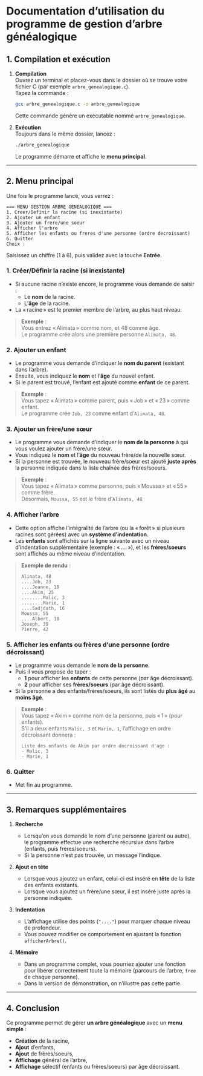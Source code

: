 # Documentation d’utilisation du programme de gestion d’arbre généalogique

## 1. Compilation et exécution

1. **Compilation**  
   Ouvrez un terminal et placez-vous dans le dossier où se trouve votre fichier C (par exemple `arbre_genealogique.c`).  
   Tapez la commande :
   ```bash
   gcc arbre_genealogique.c -o arbre_genealogique
   ```
   Cette commande génère un exécutable nommé `arbre_genealogique`.

2. **Exécution**  
   Toujours dans le même dossier, lancez :
   ```bash
   ./arbre_genealogique
   ```
   Le programme démarre et affiche le **menu principal**.

---

## 2. Menu principal

Une fois le programme lancé, vous verrez :

```
=== MENU GESTION ARBRE GENEALOGIQUE ===
1. Creer/Definir la racine (si inexistante)
2. Ajouter un enfant
3. Ajouter un frere/une soeur
4. Afficher l'arbre
5. Afficher les enfants ou freres d'une personne (ordre decroissant)
6. Quitter
Choix :
```

Saisissez un chiffre (1 à 6), puis validez avec la touche **Entrée**.

### 1. Créer/Définir la racine (si inexistante)

- Si aucune racine n’existe encore, le programme vous demande de saisir :
  - Le **nom** de la racine.
  - L’**âge** de la racine.
- La « racine » est le premier membre de l’arbre, au plus haut niveau.

> **Exemple** :  
> Vous entrez « Alimata » comme nom, et 48 comme âge.  
> Le programme crée alors une première personne `Alimata, 48`.

### 2. Ajouter un enfant

- Le programme vous demande d’indiquer le **nom du parent** (existant dans l’arbre).  
- Ensuite, vous indiquez le **nom** et l’**âge** du nouvel enfant.  
- Si le parent est trouvé, l’enfant est ajouté comme **enfant** de ce parent.

> **Exemple** :  
> Vous tapez « Alimata » comme parent, puis « Job » et « 23 » comme enfant.  
> Le programme crée `Job, 23` comme enfant d’`Alimata, 48`.

### 3. Ajouter un frère/une sœur

- Le programme vous demande d’indiquer le **nom de la personne** à qui vous voulez ajouter un frère/une sœur.  
- Vous indiquez le **nom** et l’**âge** du nouveau frère/de la nouvelle sœur.  
- Si la personne est trouvée, le nouveau frère/soeur est ajouté **juste après** la personne indiquée dans la liste chaînée des frères/soeurs.

> **Exemple** :  
> Vous tapez « Alimata » comme personne, puis « Moussa » et « 55 » comme frère.  
> Désormais, `Moussa, 55` est le frère d’`Alimata, 48`.

### 4. Afficher l’arbre

- Cette option affiche l’intégralité de l’arbre (ou la « forêt » si plusieurs racines sont gérées) avec un **système d’indentation**.  
- Les **enfants** sont affichés sur la ligne suivante avec un niveau d’indentation supplémentaire (exemple : « .... »), et les **frères/soeurs** sont affichés au même niveau d’indentation.

> **Exemple de rendu** :
> ```
> Alimata, 48
> ....Job, 23
> ....Jeanne, 18
> ....Akim, 25
> ........Malic, 3
> ........Marie, 1
> ....Sadjdath, 16
> Moussa, 55
> ....Albert, 18
> Joseph, 39
> Pierre, 42
> ```

### 5. Afficher les enfants ou frères d’une personne (ordre décroissant)

- Le programme vous demande le **nom de la personne**.  
- Puis il vous propose de taper :
  - **1** pour afficher les **enfants** de cette personne (par âge décroissant).  
  - **2** pour afficher ses **frères/soeurs** (par âge décroissant).
- Si la personne a des enfants/frères/soeurs, ils sont listés du **plus âgé** au **moins âgé**.

> **Exemple** :  
> Vous tapez « Akim » comme nom de la personne, puis « 1 » (pour enfants).  
> S’il a deux enfants `Malic, 3` et `Marie, 1`, l’affichage en ordre décroissant donnera :
> ```
> Liste des enfants de Akim par ordre decroissant d'age :
> - Malic, 3
> - Marie, 1
> ```

### 6. Quitter

- Met fin au programme.

---

## 3. Remarques supplémentaires

1. **Recherche**  
   - Lorsqu’on vous demande le nom d’une personne (parent ou autre), le programme effectue une recherche récursive dans l’arbre (enfants, puis frères/soeurs).  
   - Si la personne n’est pas trouvée, un message l’indique.

2. **Ajout en tête**  
   - Lorsque vous ajoutez un enfant, celui-ci est inséré en **tête** de la liste des enfants existants.  
   - Lorsque vous ajoutez un frère/une sœur, il est inséré juste après la personne indiquée.

3. **Indentation**  
   - L’affichage utilise des points (`"...."`) pour marquer chaque niveau de profondeur.  
   - Vous pouvez modifier ce comportement en ajustant la fonction `afficherArbre()`.

4. **Mémoire**  
   - Dans un programme complet, vous pourriez ajouter une fonction pour libérer correctement toute la mémoire (parcours de l’arbre, `free` de chaque personne).  
   - Dans la version de démonstration, on n’illustre pas cette partie.

---

## 4. Conclusion

Ce programme permet de gérer **un arbre généalogique** avec un **menu simple** :
- **Création** de la racine,  
- **Ajout** d’enfants,  
- **Ajout** de frères/soeurs,  
- **Affichage** général de l’arbre,  
- **Affichage** sélectif (enfants ou frères/soeurs) par âge décroissant.
